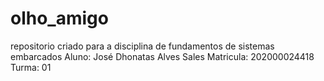 # olho_amigo
repositorio criado para a disciplina de fundamentos de sistemas embarcados
Aluno: José Dhonatas Alves Sales
Matricula: 202000024418
Turma: 01
